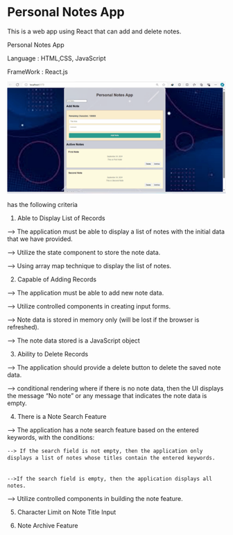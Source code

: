 # Personal Notes App

This is a web app using React that can add and delete notes.  

Personal  Notes App

Language : HTML,CSS, JavaScript

FrameWork : React.js 

![alt text](https://github.com/Fathan-Akbar-Nur-Habibi/Personal-Notes-App/blob/main/public/Personal-Notes-App.gif?raw=true)

has the following criteria 

1) Able to Display List of Records

--> The application must be able to display a list of notes with the initial data that we have provided.


--> Utilize the state component to store the note data.


--> Using array map technique to display the list of notes.

2) Capable of Adding Records

--> The application must be able to add new note data.


--> Utilize controlled components in creating input forms.


--> Note data is stored in memory only (will be lost if the browser is refreshed).


--> The note data stored is a JavaScript object

3) Ability to Delete Records

--> The application should provide a delete button to delete the saved note data.


--> conditional rendering where if there is no note data, then the UI displays the message “No note” or any message that indicates the note data is empty.

4) There is a Note Search Feature


--> The application has a note search feature based on the entered keywords, with the conditions:


	--> If the search field is not empty, then the application only displays a list of notes whose titles contain the entered keywords.


	-->If the search field is empty, then the application displays all notes.


--> Utilize controlled components in building the note feature.


5) Character Limit on Note Title Input

6) Note Archive Feature


